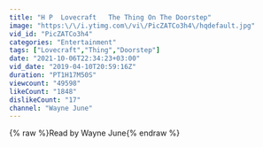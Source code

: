 ```yaml
---
title: "H P  Lovecraft   The Thing On The Doorstep"
image: "https:\/\/i.ytimg.com\/vi\/PicZATCo3h4\/hqdefault.jpg"
vid_id: "PicZATCo3h4"
categories: "Entertainment"
tags: ["Lovecraft","Thing","Doorstep"]
date: "2021-10-06T22:34:23+03:00"
vid_date: "2019-04-10T20:59:16Z"
duration: "PT1H17M50S"
viewcount: "49598"
likeCount: "1848"
dislikeCount: "17"
channel: "Wayne June"
---
```

{% raw %}Read by Wayne June{% endraw %}
